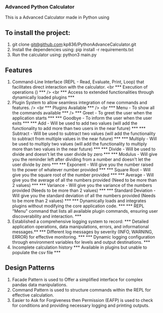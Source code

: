 ### Advanced Python Calculator
This is a Advanced Calculator made in Python using 
## To install the project:
1. git clone git@github.com:kp836/PythonAdvanceCalculator.git
2. Install the dependencies using: pip install -r requirements.txt
3. Run the calculator using: python3 main.py

## Features
1. Command-Line Interface (REPL - Read, Evaluate, Print, Loop) that facilitates direct interaction with the calculator. 
<br *** Execution of operations () *** />
<br *** Access to extended functionalities through dynamically loaded plugins ***
2. Plugin System to allow seamless integration of new commands and features. />
    <br *** Plugins Available *** />
    <br *** Menu - To show all the commands available *** />
        *** Greet - To greet the user when the application starts ***
        *** Goodbye - To inform the user when the user exits ***
        *** Add - Will be used to add two values (will add the functionality to add more than two users in the near future) ***
        *** Subtract - Will be used to subtract two values (will  add the functionality to subtract from multiple values in the near future) ***
        *** Multiply - Will be used to multiply two values (will add the functionality to multiply more than two values in the near future) ***
        *** Divide - Will be used to divide and doesn't let the user divide by zero ***
        *** Modulus - Will give you the reminder left after dividing from a number and doesn't let the user divide by zero ***
        *** Exponent - Will give you the number raised to the power of whatever number provided ***
        *** Square Root - Will give you the square root of the number provided ***
        *** Average - Will give you the average of all the numbers provided (Need to be more than 2 values) ***
        *** Variance - Will give you the variance of the numbers provided (Needs to be more than 2 values) ***
        *** Standard Deviation - Will give you the standard deviation of all the numbers provided (Needs to be more than 2 values) ***
    *** Dynamically loads and integrates plugins without modifying the core application code. ***
    *** REPL "Menu" command that lists all available plugin commands, ensuring user discoverability and interaction. ***
3. Established a comprehensive logging system to record:
*** Detailed application operations, data manipulations, errors, and informational messages.**
*** Different log messages by severity (INFO, WARNING, ERROR) for effective monitoring. ***
*** Dynamic logging configuration through environment variables for levels and output destinations. ***
4. Incomplete calculation history 
*** Available in plugins but unable to populate the csv file ***
## Design Patterns 
1. Facade Pattern is used to Offer a simplified interface for complex pandas data manipulations.
2. Command Pattern is used to structure commands within the REPL for effective calculation.
3. Easier to Ask for Forgiveness then Permission (EAFP) is used to check for conditions and providing necessary logging and printing outputs.
